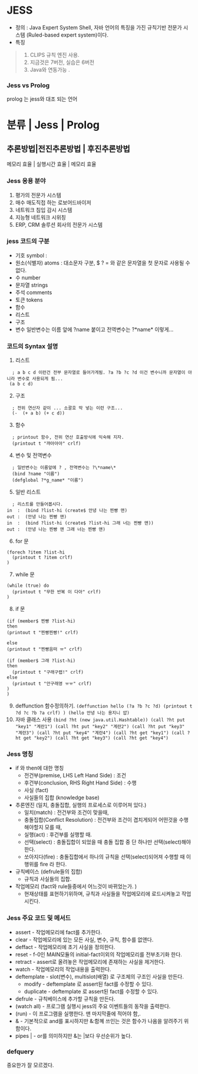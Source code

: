 # JESS
 - 정의 :  Java Expert System Shell, 자바 언어의 특징을 가진 규칙기반 전문가 시스템 (Ruled-based expert system)이다. 
 - 특징 
  > 1. CLIPS 규칙 엔진 사용.
  > 2. 지금것은 7버전, 실습은 6버전
  > 3. Java와 연동가능 .

### Jess vs Prolog
 prolog 는 jess와 대조 되는 언어

분류 | Jess | Prolog
======================
추론방법|전진추론방법 | 후진추론방법
------------------------------------
메모리 효율 | 실행시간 효율 | 메모리 효율
 
### Jess 응용 분야
 1. 평가의 전문가 시스템
 2. 매수 매도직접 하는 로보어드바이저
 3. 네트워크 침입 감시 시스템
 4. 지능형 네트워크 시위칭
 5. ERP, CRM 솔루션 회사의 전문가 시스템

### jess 코드의 구분
 - 기호 symbol   :
 - 원소(식별자) atoms : 대소문자 구분, $ ? = 와 같은 문자열을 첫 문자로 사용될 수 없다.  
 - 수 number
 - 문자열 strings
 - 주석 comments
 - 토큰 tokens
 - 함수
 - 리스트
 - 구조 
 - 변수 일반변수는 이름 앞에 ?name 붙이고 전역변수는 ?\*name\* 이렇게...

### 코드의 Syntax 설명
 1. 리스트 
  ``` 
    ; a b c d 이런건 전부 문자열로 들어가게됨. ?a ?b ?c ?d 이건 변수니까 문자열이 아니라 변수로 사용되게 됨...
   (a b c d)
  ```
 2. 구조  
  ```
    ; 전위 연산자 같이 ... 소괄호 막 넣는 이런 구조...
    (-  (+ a b) (+ c d))
  ```
 3. 함수 
  ```
    ; printout 함수, 전위 연산 호출방식에 익숙해 지자.
    (printout t "꺄아아아" crlf)
  ``` 
  4. 변수 및 전역변수
  ``` 
    ; 일반변수는 이름앞에 ? , 전역변수는 ?\*name\*
    (bind ?name "이름")
    (defglobal ?*g_name* "이름")
  ```
  5. 일반 리스트 
  ```
    ; 리스트를 만들어봅시다. 
 in  :  (bind ?list-hi (create$ 안녕 나는 찐빵 맨)
 out :  (안녕 나는 찐빵 맨)
 in  :  (bind ?list-hi (create$ ?list-hi 그래 너는 찐빵 맨))
 out :  (안녕 나는 찐빵 맨 그래 너는 찐빵 맨)
  ```   
  6. for 문 
  ```
  (forech ?item ?list-hi
    (printout t ?item crlf)
  )
  ```  
  7. while 문
  ```
  (while (true) do 
    (printout t "무한 반복 이 다아" crlf) 
  )
  ```
  8. if 문
  ```
(if (member$ 찐빵 ?list-hi) 
then 
  (printout t "찐빵찐빵!" crlf)

else 
  (printout t "찐빵음떠 ㅠ" crlf)
  
  (if (member$ 그래 ?list-hi)
  then 
    (printout t "구래구랩!" crlf)
  else 
    (printout t "안구래영 ㅠㅠ" crlf)
  )
)
  ```
  9. deffunction 함수정의하기.
    ```
(deffunction hello (?a ?b ?c ?d)
  (printout t ?d ?c ?b ?a crlf)
)
    (hello 안녕 나는 용지니 얍)
    ```
  10. 자바 클래스 사용
    ```
(bind ?ht (new java.util.Hashtable))
(call ?ht put "key1" "계란1")
(call ?ht put "key2" "계란2")
(call ?ht put "key3" "계란3")
(call ?ht put "key4" "계란4")
(call ?ht get "key1")
(call ?ht get "key2")
(call ?ht get "key3")
(call ?ht get "key4")
    ```



### Jess 명칭
 - if 와 then에 대한 명칭
   - 전건부(premise, LHS Left Hand Side) : 조건
   - 후건부(conclusion, RHS Right Hand Side) : 수행 
   - 사실 (fact)
   - 사실들의 집합 (knowledge base) 
 - 추론엔진 (일치, 충돌집합, 실행의 프로세스로 이루어져 있다.)
   - 일치(match) : 전건부와 조건이 맞을때,
   - 충돌집합(Conflict Resolution) : 전건부와 조건이 겹치게되어 어떤것을 수행해야할지 모를 때,
   - 실행(act) : 후건부를 실행할 때.
   - 선택(select) : 충돌집합이 되었을 때 충돌 집합 중 단 하나만 선택(select)해야 한다. 
   - 쏘아지다(fire) : 충돌집합에서 하나의 규칙을 선택(select)되어져 수행할 때 이 행위를 fire 라 한다.
 - 규칙베이스 (defrule들의 집합)
   - 규칙과 사실들의 집합.
 - 작업메모리 (fact와 rule들중에서 어느것이 바뀌었는가. )
   - 현재상태를 표현하기위하며, 규칙과 사실들을 작업메모리에 로드시켜놓고 작업시킨다.


 

### Jess 주요 코드 및 메서드
 - assert - 작업메모리에 fact를 추가한다. 
 - clear - 작업메모리에 있는 모든 사실, 변수, 규칙, 함수를 없앤다.
 - deffact - 작업메모리에 초기 사실을 정의한다.
 - reset - f-0인 MAIN모듈의 initial-fact이외의 작업메모리를 전부초기화 한다.
 - retract - assert로 올려놓은 작업메모리에 존재하는 사실을 제거한다.
 - watch - 작업메모리의 작업내용을 출력한다.
 - deftemplate - slot(변수), multislot(배열) 로 구조체의 구조인 사실을 만든다.
   - modify - deftemplate 로 assert된 fact를 수정할 수 있다.
   - duplicate - deftemplate 로 assert된 fact를 수정할 수 있다. 
 - defrule - 규칙베이스에 추가할 규칙을 만든다.
 - (watch all) - 프로그램 실행시 jess의 주요 이벤트들의 동작을 출력한다.
 - (run) - 이 프로그램을 실행한다. 맨 마지막줄에 적어야 함,.
 - & - 기본적으로 and를 표시하지만 &:함꼐 쓰인는 것은 함수가 나옴을 알려주기 위함이다.
 - pipes | - or를 의미하지만 &는 |보다 우선순위가 높다.

### defquery
 중요한가 잘 모르겠다.
